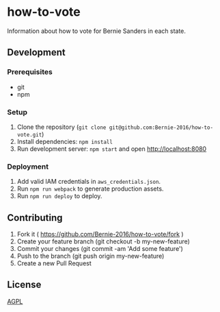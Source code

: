 # how-to-vote

Information about how to vote for Bernie Sanders in each state.

## Development

### Prerequisites

* git
* npm

### Setup

1. Clone the repository (`git clone git@github.com:Bernie-2016/how-to-vote.git`)
2. Install dependencies: `npm install`
3. Run development server: `npm start` and open [http://localhost:8080](http://localhost:8080)

### Deployment
1. Add valid IAM credentials in `aws_credentials.json`.
2. Run `npm run webpack` to generate production assets.
3. Run `npm run deploy` to deploy.

## Contributing

1. Fork it ( https://github.com/Bernie-2016/how-to-vote/fork )
2. Create your feature branch (git checkout -b my-new-feature)
3. Commit your changes (git commit -am 'Add some feature')
4. Push to the branch (git push origin my-new-feature)
5. Create a new Pull Request

## License

[AGPL](http://www.gnu.org/licenses/agpl-3.0.en.html)
